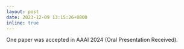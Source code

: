 ```yaml
---
layout: post
date: 2023-12-09 13:15:26+0800
inline: true
---
```


One paper was accepted in AAAI 2024 (Oral Presentation Received).